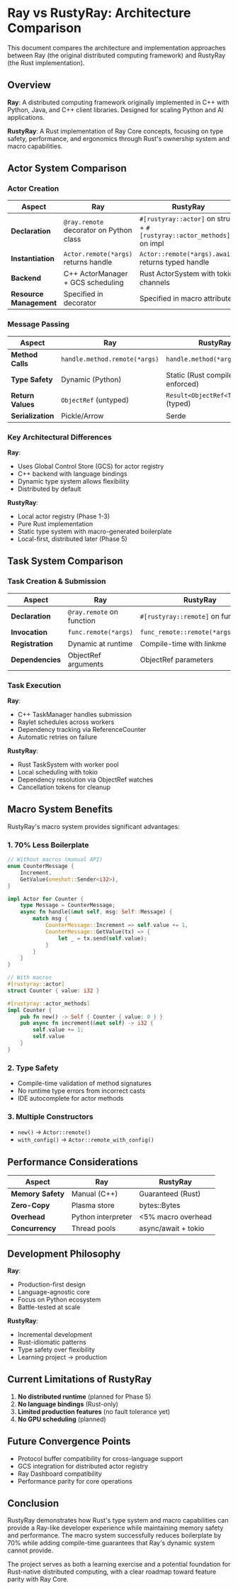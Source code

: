 # Ray vs RustyRay: Architecture Comparison

This document compares the architecture and implementation approaches between Ray (the original distributed computing framework) and RustyRay (the Rust implementation).

## Overview

**Ray**: A distributed computing framework originally implemented in C++ with Python, Java, and C++ client libraries. Designed for scaling Python and AI applications.

**RustyRay**: A Rust implementation of Ray Core concepts, focusing on type safety, performance, and ergonomics through Rust's ownership system and macro capabilities.

## Actor System Comparison

### Actor Creation

| Aspect | Ray | RustyRay |
|--------|-----|----------|
| **Declaration** | `@ray.remote` decorator on Python class | `#[rustyray::actor]` on struct + `#[rustyray::actor_methods]` on impl |
| **Instantiation** | `Actor.remote(*args)` returns handle | `Actor::remote(*args).await?` returns typed handle |
| **Backend** | C++ ActorManager + GCS scheduling | Rust ActorSystem with tokio channels |
| **Resource Management** | Specified in decorator | Specified in macro attributes |

### Message Passing

| Aspect | Ray | RustyRay |
|--------|-----|----------|
| **Method Calls** | `handle.method.remote(*args)` | `handle.method(*args).await?` |
| **Type Safety** | Dynamic (Python) | Static (Rust compiler enforced) |
| **Return Values** | `ObjectRef` (untyped) | `Result<ObjectRef<T>>` (typed) |
| **Serialization** | Pickle/Arrow | Serde |

### Key Architectural Differences

**Ray**:
- Uses Global Control Store (GCS) for actor registry
- C++ backend with language bindings
- Dynamic type system allows flexibility
- Distributed by default

**RustyRay**:
- Local actor registry (Phase 1-3)
- Pure Rust implementation
- Static type system with macro-generated boilerplate
- Local-first, distributed later (Phase 5)

## Task System Comparison

### Task Creation & Submission

| Aspect | Ray | RustyRay |
|--------|-----|----------|
| **Declaration** | `@ray.remote` on function | `#[rustyray::remote]` on function |
| **Invocation** | `func.remote(*args)` | `func_remote::remote(*args).await?` |
| **Registration** | Dynamic at runtime | Compile-time with linkme |
| **Dependencies** | ObjectRef arguments | ObjectRef<T> parameters |

### Task Execution

**Ray**:
- C++ TaskManager handles submission
- Raylet schedules across workers
- Dependency tracking via ReferenceCounter
- Automatic retries on failure

**RustyRay**:
- Rust TaskSystem with worker pool
- Local scheduling with tokio
- Dependency resolution via ObjectRef watches
- Cancellation tokens for cleanup

## Macro System Benefits

RustyRay's macro system provides significant advantages:

### 1. **70% Less Boilerplate**
```rust
// Without macros (manual API)
enum CounterMessage {
    Increment,
    GetValue(oneshot::Sender<i32>),
}

impl Actor for Counter {
    type Message = CounterMessage;
    async fn handle(&mut self, msg: Self::Message) {
        match msg {
            CounterMessage::Increment => self.value += 1,
            CounterMessage::GetValue(tx) => {
                let _ = tx.send(self.value);
            }
        }
    }
}

// With macros
#[rustyray::actor]
struct Counter { value: i32 }

#[rustyray::actor_methods]
impl Counter {
    pub fn new() -> Self { Counter { value: 0 } }
    pub async fn increment(&mut self) -> i32 {
        self.value += 1;
        self.value
    }
}
```

### 2. **Type Safety**
- Compile-time validation of method signatures
- No runtime type errors from incorrect casts
- IDE autocomplete for actor methods

### 3. **Multiple Constructors**
- `new()` → `Actor::remote()`
- `with_config()` → `Actor::remote_with_config()`

## Performance Considerations

| Aspect | Ray | RustyRay |
|--------|-----|----------|
| **Memory Safety** | Manual (C++) | Guaranteed (Rust) |
| **Zero-Copy** | Plasma store | bytes::Bytes |
| **Overhead** | Python interpreter | <5% macro overhead |
| **Concurrency** | Thread pools | async/await + tokio |

## Development Philosophy

**Ray**:
- Production-first design
- Language-agnostic core
- Focus on Python ecosystem
- Battle-tested at scale

**RustyRay**:
- Incremental development
- Rust-idiomatic patterns
- Type safety over flexibility
- Learning project → production

## Current Limitations of RustyRay

1. **No distributed runtime** (planned for Phase 5)
2. **No language bindings** (Rust-only)
3. **Limited production features** (no fault tolerance yet)
4. **No GPU scheduling** (planned)

## Future Convergence Points

- Protocol buffer compatibility for cross-language support
- GCS integration for distributed actor registry
- Ray Dashboard compatibility
- Performance parity for core operations

## Conclusion

RustyRay demonstrates how Rust's type system and macro capabilities can provide a Ray-like developer experience while maintaining memory safety and performance. The macro system successfully reduces boilerplate by 70% while adding compile-time guarantees that Ray's dynamic system cannot provide.

The project serves as both a learning exercise and a potential foundation for Rust-native distributed computing, with a clear roadmap toward feature parity with Ray Core.